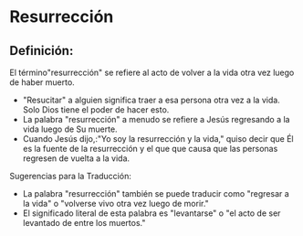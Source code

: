 # Resurrección

## Definición: 

El término"resurrección" se refiere al acto de volver a la vida otra vez luego de haber muerto.

* "Resucitar" a alguien significa traer a esa persona otra vez a la vida. Solo Dios tiene el poder de hacer esto.
* La palabra "resurrección" a menudo se refiere a Jesús regresando a la vida luego de Su muerte.
* Cuando Jesús dijo,:"Yo soy la resurrección y la vida," quiso decir que Él es la fuente de la resurrección y el que que causa que las personas regresen de vuelta a la vida.

Sugerencias para la Traducción:

* La palabra "resurrección" también se puede traducir como "regresar a la vida" o "volverse vivo otra vez luego de morir."
* El significado literal de esta palabra es "levantarse" o "el acto de ser levantado de entre los muertos."

